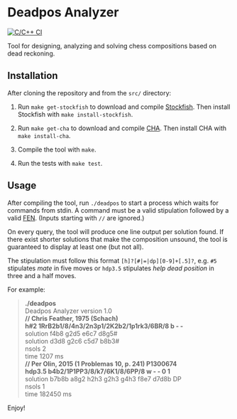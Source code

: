 # Deadpos Analyzer

[![C/C++ CI](https://github.com/miguel-ambrona/deadpos/actions/workflows/c-cpp.yml/badge.svg?branch=master)](https://github.com/miguel-ambrona/deadpos/actions/workflows/c-cpp.yml)

Tool for designing, analyzing and solving chess compositions based on
dead reckoning.

## Installation

After cloning the repository and from the `src/` directory:

1. Run `make get-stockfish` to download and compile
[Stockfish](https://github.com/official-stockfish/Stockfish).
Then install Stockfish with `make install-stockfish`.

2. Run `make get-cha` to download and compile
[CHA](https://github.com/miguel-ambrona/D3-Chess).
Then install CHA with `make install-cha`.

3. Compile the tool with `make`.

4. Run the tests with `make test`.

## Usage

After compiling the tool, run `./deadpos` to start a process which waits for
commands from stdin. A command must be a valid stipulation followed by a valid
[FEN](https://en.wikipedia.org/wiki/Forsyth%E2%80%93Edwards_Notation).
(Inputs starting with `//` are ignored.)

On every query, the tool will produce one line output per solution found.
If there exist shorter solutions that make the composition unsound, the tool
is guaranteed to display at least one (but not all).

The stipulation must follow this format `[h]?[#|=|dp][0-9]+[.5]?`,
e.g. `#5` stipulates *mate* in five moves or `hdp3.5` stipulates
*help dead position* in three and a half moves.

For example:

> **./deadpos**<br>
> Deadpos Analyzer version 1.0<br>
> **// Chris Feather, 1975 (Schach)**<br>
> **h#2 1RrB2b1/8/4n3/2n3p1/2K2b2/1p1rk3/6BR/8 b - -**<br>
> solution f4b8 g2d5 e6c7 d8g5#<br>
> solution d3d8 g2c6 c5d7 b8b3#<br>
> nsols 2<br>
> time 1207 ms<br>
> **// Per Olin, 2015 (1 Problemas 10, p. 241) P1300674**<br>
> **hdp3.5 b4b2/1P1PP3/8/k7/6K1/8/6PP/8 w - - 0 1**<br>
> solution b7b8b a8g2 h2h3 g2h3 g4h3 f8e7 d7d8b DP<br>
> nsols 1<br>
> time 182450 ms<br>

Enjoy!